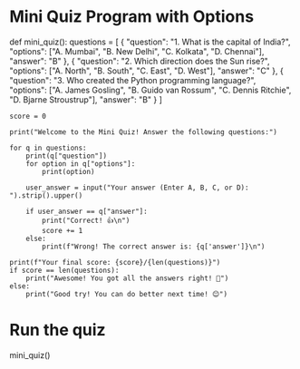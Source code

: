 # Mini Quiz Program with Options

def mini_quiz():
    questions = [
        {
            "question": "1. What is the capital of India?",
            "options": ["A. Mumbai", "B. New Delhi", "C. Kolkata", "D. Chennai"],
            "answer": "B"
        },
        {
            "question": "2. Which direction does the Sun rise?",
            "options": ["A. North", "B. South", "C. East", "D. West"],
            "answer": "C"
        },
        {
            "question": "3. Who created the Python programming language?",
            "options": ["A. James Gosling", "B. Guido van Rossum", "C. Dennis Ritchie", "D. Bjarne Stroustrup"],
            "answer": "B"
        }
    ]
    
    score = 0
    
    print("Welcome to the Mini Quiz! Answer the following questions:")
    
    for q in questions:
        print(q["question"])
        for option in q["options"]:
            print(option)
        
        user_answer = input("Your answer (Enter A, B, C, or D): ").strip().upper()
        
        if user_answer == q["answer"]:
            print("Correct! 👍\n")
            score += 1
        else:
            print(f"Wrong! The correct answer is: {q['answer']}\n")
    
    print(f"Your final score: {score}/{len(questions)}")
    if score == len(questions):
        print("Awesome! You got all the answers right! 🎉")
    else:
        print("Good try! You can do better next time! 😊")

# Run the quiz
mini_quiz()
